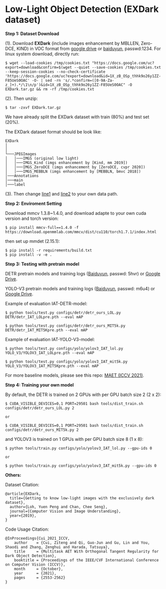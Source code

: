 # Low-Light Object Detection (EXDark dataset)

**Step 1: Dataset Download**

(1). Download **EXDark** (include images enhancement by MBLLEN, Zero-DCE, KIND) in VOC format from [google drive](https://drive.google.com/file/d/1X_zB_OSp_thhk9o26y1ZZ-F85UeS0OAC/view?usp=sharing) or [baiduyun](https://pan.baidu.com/s/1m4BMVqClhMks4S0xulkCcA), passwd:1234. For linux system download, directly run: 

```
$ wget --load-cookies /tmp/cookies.txt "https://docs.google.com/uc?export=download&confirm=$(wget --quiet --save-cookies /tmp/cookies.txt --keep-session-cookies --no-check-certificate 'https://docs.google.com/uc?export=download&id=1X_zB_OSp_thhk9o26y1ZZ-F85UeS0OAC' -O- | sed -rn 's/.*confirm=([0-9A-Za-z_]+).*/\1\n/p')&id=1X_zB_OSp_thhk9o26y1ZZ-F85UeS0OAC" -O EXDark.tar.gz && rm -rf /tmp/cookies.txt
```

(2). Then unzip:

```
$ tar -zxvf EXDark.tar.gz
```

We have already split the EXDark dataset with train (80%) and test set (20%).

The EXDark dataset format should be look like:

```
EXDark
│      
│
└───JPEGImages
│   │───IMGS (original low light)
│   │───IMGS_Kind (imgs enhancement by [Kind, mm 2019])
│   │───IMGS_ZeroDCE (imgs enhancement by [ZeroDCE, cvpr 2020])
│   │───IMGS_MEBBLN (imgs enhancement by [MEBBLN, bmvc 2018])
│───Annotations   
│───main
│───label
```

(3). Then change [line1](https://github.com/cuiziteng/Illumination-Adaptive-Transformer/blob/a0e4de1029eab1e6030f11cebbb7aaec2a64360b/IAT_high/IAT_mmdetection/configs/_base_/datasets/exdark_detr.py#L3) and [line2](https://github.com/cuiziteng/Illumination-Adaptive-Transformer/blob/a0e4de1029eab1e6030f11cebbb7aaec2a64360b/IAT_high/IAT_mmdetection/configs/_base_/datasets/exdark_yolo.py#L2) to your own data path.


**Step 2: Enviroment Setting**

Download mmcv 1.3.8~1.4.0, and download adapte to your own cuda version and torch version:
```
$ pip install mmcv-full==1.4.0 -f https://download.openmmlab.com/mmcv/dist/cu110/torch1.7.1/index.html
```
then set up mmdet (2.15.1):
```
$ pip install -r requirements/build.txt
$ pip install -v -e .
```

**Step 3: Testing with pretrain model**

DETR pretrain models and training logs ([Baiduyun](https://pan.baidu.com/s/1CMAdhZ_9KvPnLfO7lyyaUA), passwd: 5hvr) or [Google Drive]().

YOLO-V3 pretrain models and training logs ([Baiduyun](https://pan.baidu.com/s/1tPXOBNC-6XElwvoIMPGPXQ), passwd: m6u4) or [Google Drive]().

Example of evaluation IAT-DETR-model:

```
$ python tools/test.py configs/detr/detr_ours_LOL.py DETR/detr_IAT_LOLpre.pth --eval mAP

$ python tools/test.py configs/detr/detr_ours_MIT5k.py DETR/detr_IAT_MIT5Kpre.pth --eval mAP
```

Example of evaluation IAT-YOLO-V3-model:

```
$ python tools/test.py configs/yolo/yolov3_IAT_lol.py YOLO_V3/YOLOV3_IAT_LOLpre.pth --eval mAP

$ python tools/test.py configs/yolo/yolov3_IAT_mit5k.py YOLO_V3/YOLOV3_IAT_MIT5Kpre.pth --eval mAP
```

For more baseline models, please see this repo: [MAET (ICCV 2021)](https://github.com/cuiziteng/ICCV_MAET).

**Step 4: Training your own model**

By default, the DETR is trained on 2 GPUs with per GPU batch size 2 (2 x 2): 

```
$ CUDA_VISIBLE_DEVICES=0,1 PORT=29501 bash tools/dist_train.sh configs/detr/detr_ours_LOL.py 2

or

$ CUDA_VISIBLE_DEVICES=0,1 PORT=29501 bash tools/dist_train.sh configs/detr/detr_ours_MIT5k.py 2
```

and YOLOV3 is trained on 1 GPUs with per GPU batch size 8 (1 x 8):

```
$ python tools/train.py configs/yolo/yolov3_IAT_lol.py --gpu-ids 0

or

$ python tools/train.py configs/yolo/yolov3_IAT_mit5k.py --gpu-ids 0
```


**Others:**

Dataset Citation:

```
@article{EXDark,
  title={Getting to know low-light images with the exclusively dark dataset},
  author={Loh, Yuen Peng and Chan, Chee Seng},
  journal={Computer Vision and Image Understanding},
  year={2019},
}
```

Code Usage Citation:

```
@InProceedings{Cui_2021_ICCV,
    author    = {Cui, Ziteng and Qi, Guo-Jun and Gu, Lin and You, Shaodi and Zhang, Zenghui and Harada, Tatsuya},
    title     = {Multitask AET With Orthogonal Tangent Regularity for Dark Object Detection},
    booktitle = {Proceedings of the IEEE/CVF International Conference on Computer Vision (ICCV)},
    month     = {October},
    year      = {2021},
    pages     = {2553-2562}
}
```

